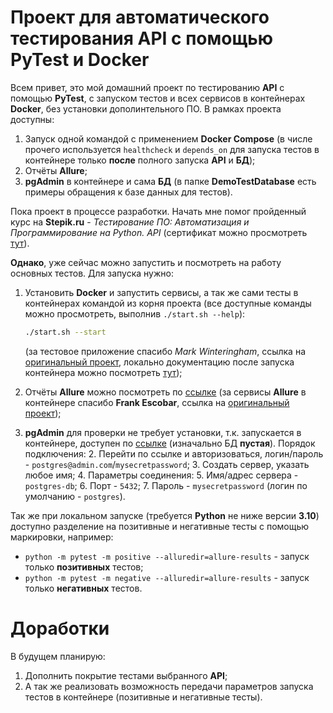 # Проект для автоматического тестирования API с помощью PyTest и Docker

Всем привет, это мой домашний проект по тестированию **API** с помощью **PyTest**, с запуском тестов и всех сервисов 
в контейнерах **Docker**, без установки дополинтельного ПО. В рамках проекта доступны:
1. Запуск одной командой с применением **Docker Compose** (в числе прочего используется `healthcheck` и `depends_on` 
   для запуска тестов в контейнере только **после** полного запуска **API** и **БД**);
1. Отчёты **Allure**;
1. **pgAdmin** в контейнере и сама **БД** (в папке **DemoTestDatabase** есть примеры обращения к базе данных для тестов).

Пока проект в процессе разработки. Начать мне помог пройденный курс на **Stepik.ru** - *Тестирование ПО: Автоматизация и 
Программирование на 
Python. API* (сертификат можно просмотреть [тут](https://stepik.org/cert/2145502)). 

**Однако**, уже сейчас можно запустить и посмотреть на работу основных тестов. Для запуска нужно:
1. Установить **Docker** и запустить сервисы, а так же сами тесты в контейнерах командой из корня проекта (все 
   доступные 
   команды 
   можно просмотреть, выполнив `./start.sh --help`):
    ```sh
    ./start.sh --start
    ```
   (за тестовое приложение спасибо *Mark Winteringham*, ссылка на [оригинальный проект](https://github.com/mwinteringham/restful-booker), локально документацию после запуска контейнера можно посмотреть [тут](http://localhost:3001/apidoc/index.html));
   
1. Отчёты **Allure** можно посмотреть по [ссылке](http://localhost:5050/allure-docker-service/projects/default/reports/latest/index.html)
(за сервисы **Allure** в контейнере спасибо **Frank Escobar**, ссылка на [оригинальный проект](https://github.com/fescobar/allure-docker-service-examples));

1. **pgAdmin** для проверки не требует установки, т.к. запускается в контейнере, доступен по [ссылке](http://localhost:5550/login) (изначально БД 
   **пустая**). Порядок подключения:
   2. Перейти по ссылке и авторизоваться, логин/пароль - `postgres@admin.com`/`mysecretpassword`;
   3. Создать сервер, указать любое имя;
   4. Параметры соединения:
      5. Имя/адрес сервера - `postgres-db`;
      6. Порт - `5432`;
      7. Пароль - `mysecretpassword` (логин по умолчанию - `postgres`).

Так же при локальном запуске (требуется **Python** не ниже версии **3.10**) доступно разделение на позитивные и негативные тесты с помощью маркировки, 
например:
 * `python -m pytest -m positive --alluredir=allure-results` - запуск только **позитивных** тестов;
 * `python -m pytest -m negative --alluredir=allure-results` - запуск только **негативных** тестов.

# Доработки
В будущем планирую:
1. Дополнить покрытие тестами выбранного **API**;
1. А так же реализовать возможность передачи параметров запуска тестов в контейнере (позитивные и негативные тесты).